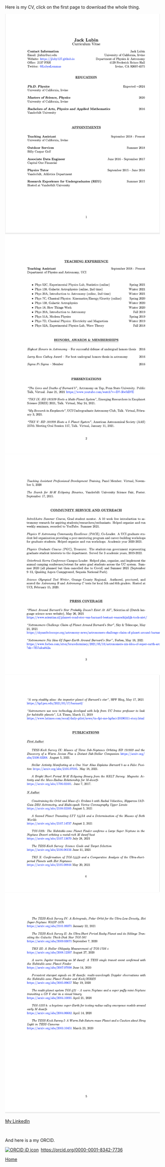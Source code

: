 Here is my CV, click on the first page to download the whole thing.

<!--<a href="./updatedCV.png" download>
  <img src="./updatedCV.png" alt="None">
</a>-->

<a href="./cv_stuff/LubinCV_Aug2021.pdf" download>
  <img src="./cv_stuff/CV1.png" alt="None">
  <img src="./cv_stuff/CV2.png" alt="None">
  <img src="./cv_stuff/CV3.png" alt="None">
  <img src="./cv_stuff/CV4.png" alt="None">
  <img src="./cv_stuff/CV5.png" alt="None">
</a>


<!--
<a
  <img src="./cv_stuff/CV2.png" alt="None">
</a>

<a
  <img src="./cv_stuff/CV3.png" alt="None">
</a>

<a
  <img src="./cv_stuff/CV4.png" alt="None">
</a>
-->

<br>

[My LinkedIn](https://www.linkedin.com/in/jack-lubin-6647a5105)

<br>

And here is a my ORCID.

<div itemscope itemtype="https://schema.org/Person"><a itemprop="sameAs" content="https://orcid.org/0000-0001-8342-7736" href="https://orcid.org/0000-0001-8342-7736" target="orcid.widget" rel="me noopener noreferrer" style="vertical-align:top;"><img src="https://orcid.org/sites/default/files/images/orcid_16x16.png" style="width:1em;margin-right:.5em;" alt="ORCID iD icon">https://orcid.org/0000-0001-8342-7736</a></div>

[Home](./)

<!--<center><img src= "./updatedCV.png" width="600" height="800"></center><br>-->
